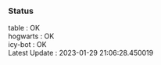 ### Status


table : OK  
hogwarts : OK  
icy-bot : OK  
Latest Update : 2023-01-29 21:06:28.450019
